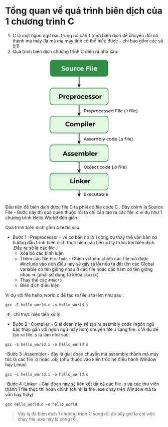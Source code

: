 # Tổng quan về quá trình biên dịch của 1 chương trình C
1.  C là một ngôn ngữ bậc trung nó cần 1 trình biên dịch để chuyển đổi nó thành mã máy (là mã mà máy tính có thể hiểu được - chỉ bao gồm các số 0,1)
2.  Quá trình biên dịch chương trình C diễn ra như sau:
![](./Compilation-Process-in-C.png)

 Đầu tiên để biên dịch được file C ta phải có file code C . Đây chính là Source File - Bước này thì quá quen thuộc rồi ta chỉ cần tạo ra các file .c ví dụ như 1 chương trình Hello World! đơn giản

 
Quá trình biên dịch gồm 4 bước sau:
- Bước 1 : Preprocessor - về cơ bản nó là 1 công cụ thay thế văn bản nó hướng dẫn trình biên dịch thực hiện các tiền xử lý trước khi biên dịch .Đầu ra sẽ là các file .i
  * Xóa bỏ các bình luận
  * Thêm các file `#include` - Chính vì thêm chính các file mà được #include vào nên điều này sẽ gây ra lỗi nếu ta đặt tên các Global variable có tên giống nhau ở các file hoặc các hàm có tên giống nhau => (phải sử dụng từ khóa `static`)
  * Thay thế các `#Macro`
  * Biên dịch điều kiện

Ví dụ với file hello_world.c để tạo ra file .i ta làm như sau :

```
gcc -E hello_world.c -o hello_world.i
```
`-E` : chỉ thực hiện tiền xử lý 
- Bước 2 : Compiler - Giai đoạn này sẽ tạo ra asembly code (ngôn ngữ bậc thấp gần với ngôn ngữ máy hơn) chuyển file .i sang file .s
Ví dụ để tạo ra file .s ta làm như sau:

``` 
gcc -S hello_world.i -o hello_world.s
```
-Bước 3 :Assembler - đây là giai đoạn chuyển mã assembly thành mã máy tức là các file .o hoặc .obj (phụ thuộc vào kiến trúc hệ điều hành Window hay Linux)
```
gcc -c hello_world.i -o hello_world.o
```

-Bước 4 :Linker - Giai đoạn này sẽ liên kết tất cả các file .o và các thư viện thành 1 file thực thi hoàn chỉnh (chính là file .exe chạy trên Window mà ta vẫn hay thấy)
```
gcc hello_world.o -o hello_world
```
> Vậy là đã biên dịch 1 chương trình C xong rồi đó bây giờ ta chỉ việc chạy file .exe này là xong rồi.
